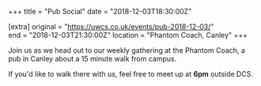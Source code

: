 +++
title = "Pub Social"
date = "2018-12-03T18:30:00Z"

[extra]
original = "https://uwcs.co.uk/events/pub-2018-12-03/"    
end = "2018-12-03T21:30:00Z"
location = "Phantom Coach, Canley"
+++

Join us as we head out to our weekly gathering at the Phantom Coach, a pub in Canley about a 15 minute walk from campus.

If you'd like to walk there with us, feel free to meet up at **6pm** outside DCS.

